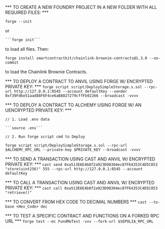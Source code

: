 *** TO CREATE A NEW FOUNDRY PROJECT IN A NEW FOLDER WITH ALL REQUIRED FILES: ***
   
   ```forge --init```

   or

    ```forge init```

to load all files. Then:

```forge install smartcontractkit/chainlink-brownie-contracts@1.3.0 --no-commit```

to load the Chainlink Brownie Contracts.

*** TO DEPLOY A CONTRACT TO ANVIL USING FORGE W/ ENCRYPTED PRIVATE KEY: ***
    ```forge script script/DeploySimpleStorage.s.sol --rpc-url http://127.0.0.1:8545 --account defaultKey --sender 0xf39Fd6e51aad88F6F4ce6aB8827279cffFb92266 --broadcast -vvvv```
    
*** TO DEPLOY A CONTRACT TO ALCHEMY USING FORGE W/ AN UENCRYPTED PRIVATE KEY: ***

    // 1. Load .env data 
    
    ```source .env```
    
    // 2. Run forge script cmd to Deploy
   
   ```forge script script/DeploySimpleStorage.s.sol --rpc-url $ALCHEMY_RPC_URL --private-key $PRIVATE_KEY --broadcast -vvvv```

*** TO SEND A TRANSACTION USING CAST AND ANVIL W/ ENCRYPTED PRIVATE KEY: ***
    ```cast send 0xa513E6E4b8f2a923D98304ec87F64353C4D5C853 "store(uint256)" 555 --rpc-url http://127.0.0.1:8545 --account defaultKey```

*** TO CALL A TRANSACTION USING CAST AND ANVIL W/ ENCRYPTED PRIVATE KEY: ***
    ```cast call 0xa513E6E4b8f2a923D98304ec87F64353C4D5C853 "retrieve()"```

*** TO CONVERT FROM HEX CODE TO DECIMAL NUMBERS ***
    ```cast --to-base <Hex_Code> dec```

*** TO TEST A SPECIFIC CONTRACT AND FUNCTIONS ON A FORKED RPC URL ***
    ```forge test --mc FundMeTest -vvv --fork-url $SEPOLIA_RPC_URL ```
